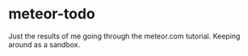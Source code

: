 # meteor-todo
Just the results of me going through the meteor.com tutorial. Keeping around as a sandbox.
